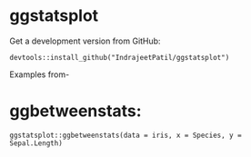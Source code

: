 # ggstatsplot

Get a development version from GitHub:

`devtools::install_github("IndrajeetPatil/ggstatsplot")`

Examples from-

# ggbetweenstats: 
`ggstatsplot::ggbetweenstats(data = iris, x = Species, y = Sepal.Length)`


